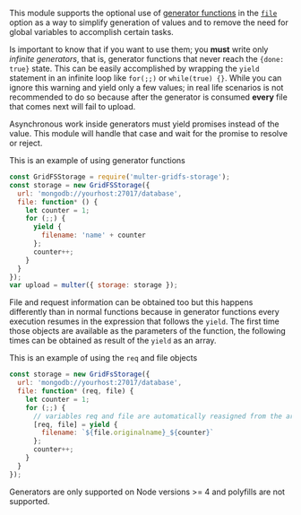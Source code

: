 This module supports the optional use of [generator functions][gen] in the [`file`][file-option] option as a way to simplify generation of values and to remove the need for global variables to accomplish certain tasks.

Is important to know that if you want to use them; you **must** write only *infinite generators*, that is, generator functions that never reach the `{done: true}` state. This can be easily accomplished by wrapping the `yield` statement in an infinite loop like `for(;;)` or `while(true) {}`. While you can ignore this warning and yield only a few values; in real life scenarios is not recommended to do so because after the generator is consumed **every** file that comes next will fail to upload.

Asynchronous work inside generators must yield promises instead of the value. This module will handle that case and wait for the promise to resolve or reject.

This is an example of using generator functions

```javascript
const GridFSStorage = require('multer-gridfs-storage');
const storage = new GridFSStorage({
  url: 'mongodb://yourhost:27017/database',
  file: function* () {
    let counter = 1;
    for (;;) {
      yield {
        filename: 'name' + counter
      };
      counter++;
    }
  }
});
var upload = multer({ storage: storage });
```

File and request information can be obtained too but this happens differently than in normal functions because in generator functions every execution resumes in the expression that follows the `yield`. The first time those objects are available as the parameters of the function, the following times can be obtained as result of the `yield` as an array.
 
This is an example of using the `req` and file objects

```javascript
const storage = new GridFsStorage({
  url: 'mongodb://yourhost:27017/database',
  file: function* (req, file) {
    let counter = 1;
    for (;;) {
      // variables req and file are automatically reasigned from the array using destructuring assignment
      [req, file] = yield {
        filename: `${file.originalname}_${counter}`
      };
      counter++;
    }
  }
});
```

Generators are only supported on Node versions >= 4 and polyfills are not supported.

[file-option]: https://github.com/devconcept/multer-gridfs-storage#file
[gen]: https://developer.mozilla.org/en-US/docs/Web/JavaScript/Reference/Statements/function* "Generator function"


